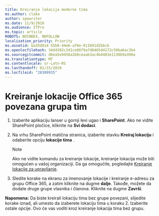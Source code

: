 ```yaml
---
title: Kreiranje lokacija moderne tima
ms.author: clake
author: spowriter
ms.date: 11/9/2018
ms.audience: ITPro
ms.topic: article
ROBOTS: NOINDEX, NOFOLLOW
localization_priority: Priority
ms.assetid: ba35d814-55b8-44e6-a70e-011b91d2bbcb
ms.openlocfilehash: 34d4392c241ce66f9a7d0465d4172c59ba6ac3b4
ms.sourcegitcommit: d6ea5e9458a2b8ceaab3ac4bd483e1130b9a398a
ms.translationtype: MT
ms.contentlocale: sr-Latn-RS
ms.lasthandoff: 01/15/2019
ms.locfileid: "28309935"
---
```

# <a name="create-an-office-365-group-connected-team-site"></a>Kreiranje lokacije Office 365 povezana grupa tim

1. Izaberite aplikaciju lanser u gornji levi ugao i **SharePoint**. Ako ne vidite SharePoint pločice, kliknite na **Svi dodaci**.
    
2. Na vrhu SharePoint matična stranica, izaberite stavku **Kreiraj lokaciju** i odaberite opciju **lokacije tima** . 
    
    > [!NOTE]
    > Ako ne vidite komandu za kreiranje lokacije, kreiranje lokacija može biti omogućen u vašoj organizaciji. Da ga omogućite, pogledajte [Kreiranje lokacije za upravljanje](https://go.microsoft.com/fwlink/?linkid=2009644). 
  
3. Sledite korake na ekranu za imenovanje lokacije i kreiranje e-adresu za grupu Office 365, a zatim kliknite na dugme **dalje**. Takođe, možete da dodate druge grupe vlasnika i članova. Kliknite na dugme **Završi**.
  
 **Napomena:** Da biste kreirali lokaciju tima bez grupe povezani, slijedite korake iznad, ali umesto da izaberete lokaciju tima u koraku 2. Izaberite ostale opcije. Ovo će vas voditi kroz kreiranje lokacija tima bez grupu. 
    

